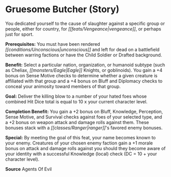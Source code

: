 ﻿---
cssclass: [feats]

---
# Gruesome Butcher (Story)

You dedicated yourself to the cause of slaughter against a specific group or people, either for country, for _[[feats/Vengeance|vengeance]]_, or perhaps just for sport.

**Prerequisites:** You must have been rendered _[[conditions/Unconscious|unconscious]]_ and left for dead on a battlefield between warring factions or have the Child Soldier or Drafted background.

**Benefit:** Select a particular nation, organization, or humanoid subtype (such as Cheliax, _[[monsters/Eagle|Eagle]]_ Knights, or goblinoids). You gain a +4 bonus on Sense Motive checks to determine whether a given creature is affiliated with that group and a +4 bonus on Bluff and Diplomacy checks to conceal your animosity toward members of that group.

**Goal:** Deliver the killing blow to a number of your hated foes whose combined Hit Dice total is equal to 10 x your current character level.

**Completion Benefit:** You gain a +2 bonus on Bluff, Knowledge, Perception, Sense Motive, and Survival checks against foes of your selected type, and a +2 bonus on weapon attack and damage rolls against them. These bonuses stack with a _[[classes/Ranger|ranger]]_'s favored enemy bonuses.

**Special:** By meeting the goal of this feat, your name becomes known to your enemy. Creatures of your chosen enemy faction gain a +1 morale bonus on attack and damage rolls against you should they become aware of your identity with a successful Knowledge (local) check (DC = 10 + your character level).

**Source** Agents Of Evil